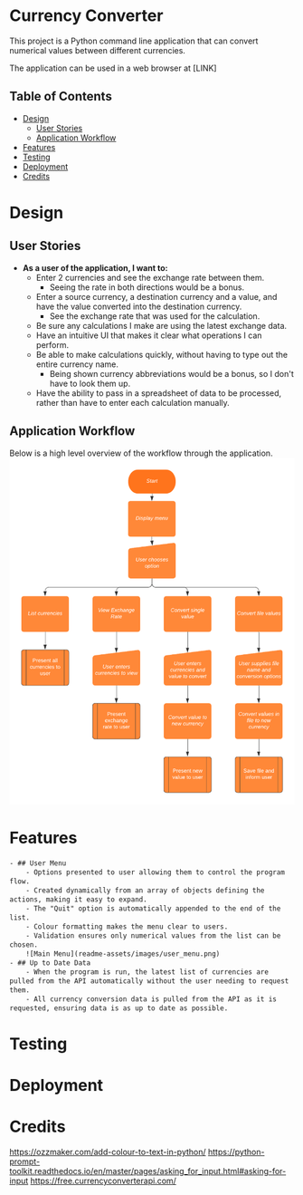 # Currency Converter

This project is a Python command line application that can convert numerical values between different currencies.  

The application can be used in a web browser at [LINK]  

## Table of Contents
* [Design](#design)
    * [User Stories](#user-stories)
    * [Application Workflow](#application-workflow)
* [Features](#features)
* [Testing](#testing)
* [Deployment](#deployment)
* [Credits](#credits)

# Design
## User Stories
-  __As a user of the application, I want to:__
    - Enter 2 currencies and see the exchange rate between them.  
        - Seeing the rate in both directions would be a bonus.  
    - Enter a source currency, a destination currency and a value, and have the value converted into the destination currency.  
        - See the exchange rate that was used for the calculation.  
    - Be sure any calculations I make are using the latest exchange data.  
    - Have an intuitive UI that makes it clear what operations I can perform.  
    - Be able to make calculations quickly, without having to type out the entire currency name.  
        - Being shown currency abbreviations would be a bonus, so I don't have to look them up.  
    - Have the ability to pass in a spreadsheet of data to be processed, rather than have to enter each calculation manually.   
## Application Workflow
Below is a high level overview of the workflow through the application.  
![Currency Converter Workflow](readme-assets/images/currency-converter-workflow.png)
# Features
    - ## User Menu
        - Options presented to user allowing them to control the program flow.
        - Created dynamically from an array of objects defining the actions, making it easy to expand.
        - The "Quit" option is automatically appended to the end of the list.
        - Colour formatting makes the menu clear to users.
        - Validation ensures only numerical values from the list can be chosen.
        ![Main Menu](readme-assets/images/user_menu.png)
    - ## Up to Date Data
        - When the program is run, the latest list of currencies are pulled from the API automatically without the user needing to request them.
        - All currency conversion data is pulled from the API as it is requested, ensuring data is as up to date as possible.
# Testing

# Deployment

# Credits
https://ozzmaker.com/add-colour-to-text-in-python/
https://python-prompt-toolkit.readthedocs.io/en/master/pages/asking_for_input.html#asking-for-input
https://free.currencyconverterapi.com/